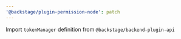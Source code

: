 ```yaml
---
'@backstage/plugin-permission-node': patch
---
```


Import `tokenManager` definition from `@backstage/backend-plugin-api`
